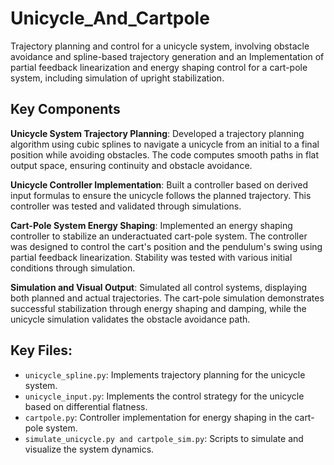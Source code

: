 # Unicycle_And_Cartpole
Trajectory planning and control for a unicycle system, involving obstacle avoidance and spline-based trajectory generation and an  Implementation of partial feedback linearization and energy shaping control for a cart-pole system, including simulation of upright stabilization.

## Key Components
**Unicycle System Trajectory Planning**: Developed a trajectory planning algorithm using cubic splines to navigate a unicycle from an initial to a final position while avoiding obstacles. The code computes smooth paths in flat output space, ensuring continuity and obstacle avoidance.

**Unicycle Controller Implementation**: Built a controller based on derived input formulas to ensure the unicycle follows the planned trajectory. This controller was tested and validated through simulations.

**Cart-Pole System Energy Shaping**: Implemented an energy shaping controller to stabilize an underactuated cart-pole system. The controller was designed to control the cart's position and the pendulum's swing using partial feedback linearization. Stability was tested with various initial conditions through simulation.

**Simulation and Visual Output**: Simulated all control systems, displaying both planned and actual trajectories. The cart-pole simulation demonstrates successful stabilization through energy shaping and damping, while the unicycle simulation validates the obstacle avoidance path.

## Key Files:

- `unicycle_spline.py`: Implements trajectory planning for the unicycle system.
- `unicycle_input.py`: Implements the control strategy for the unicycle based on differential flatness.
- `cartpole.py`: Controller implementation for energy shaping in the cart-pole system.
- `simulate_unicycle.py and cartpole_sim.py`: Scripts to simulate and visualize the system dynamics.

